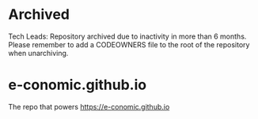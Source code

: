 Archived
======
Tech Leads: Repository archived due to inactivity in more than 6 months.
Please remember to add a CODEOWNERS file to the root of the repository when unarchiving.

# e-conomic.github.io

The repo that powers https://e-conomic.github.io
